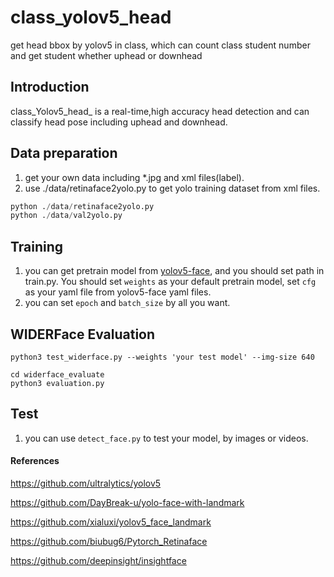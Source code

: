 # class_yolov5_head
get head bbox by yolov5 in class, which can count class student number and get student whether uphead or downhead
## Introduction

class_Yolov5_head_ is a real-time,high accuracy head detection and can classify head pose including uphead and downhead.

## Data preparation
1. get your own data including *.jpg and xml files(label).
2. use ./data/retinaface2yolo.py to get yolo training dataset from xml files.
```python
python ./data/retinaface2yolo.py
python ./data/val2yolo.py
```


## Training 
1. you can get pretrain model from [yolov5-face](https://github.com/deepcam-cn/yolov5-face), and you should set path in train.py. You should set `weights` as your default pretrain model, set `cfg` as your yaml file from yolov5-face yaml files.
2. you can set `epoch` and `batch_size` by all you want.

## WIDERFace Evaluation

```shell
python3 test_widerface.py --weights 'your test model' --img-size 640

cd widerface_evaluate
python3 evaluation.py
```

## Test 
1. you can use `detect_face.py` to test your model, by images or videos.

#### References

https://github.com/ultralytics/yolov5

https://github.com/DayBreak-u/yolo-face-with-landmark

https://github.com/xialuxi/yolov5_face_landmark

https://github.com/biubug6/Pytorch_Retinaface

https://github.com/deepinsight/insightface

